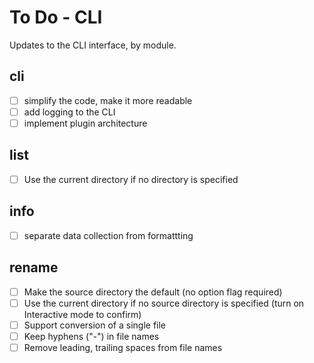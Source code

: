 # To Do - CLI

Updates to the CLI interface, by module.

## cli

- [ ] simplify the code, make it more readable
- [ ] add logging to the CLI
- [ ] implement plugin architecture

## list

- [ ] Use the current directory if no directory is specified

## info

- [ ] separate data collection from formattting


## rename

- [ ] Make the source directory the default (no option flag required)
- [ ] Use the current directory if no source directory is specified (turn on Interactive mode to confirm)
- [ ] Support conversion of a single file
- [ ] Keep hyphens ("-") in file names
- [ ] Remove leading, trailing spaces from file names
